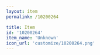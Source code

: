 ```yaml
---
layout: item
permalink: /10200264

title: Item
id: '10200264'
item_name: 'Unknown'
icon_url: 'customize/10200264.png'
---
```

